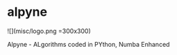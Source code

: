 # alpyne

<!--![Logo](misc/logo.png =300x300)-->
![](misc/logo.png =300x300)

Alpyne - ALgorithms coded in PYthon, Numba Enhanced
